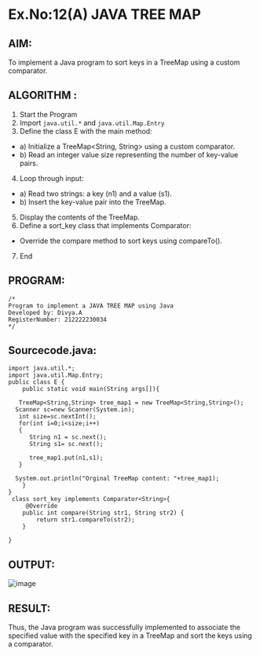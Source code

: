 # Ex.No:12(A)         JAVA TREE MAP
## AIM:
 To implement a Java program to sort keys in a TreeMap using a custom comparator.

## ALGORITHM :

1.	Start the Program
2.	Import `java.util.*` and `java.util.Map.Entry`
3.	Define the class E with the main method:
-	a) Initialize a TreeMap<String, String> using a custom comparator.
-	b) Read an integer value size representing the number of key-value pairs.
4.	Loop through input:
-	a) Read two strings: a key (n1) and a value (s1).
-	b) Insert the key-value pair into the TreeMap.
5.	Display the contents of the TreeMap.
6.	Define a sort_key class that implements Comparator<String>:
-	Override the compare method to sort keys using compareTo().
7.	End



## PROGRAM:
 ```
/*
Program to implement a JAVA TREE MAP using Java
Developed by: Divya.A
RegisterNumber: 212222230034 
*/
```

## Sourcecode.java:

```
import java.util.*;
import java.util.Map.Entry;  
public class E {  
    public static void main(String args[]){  

   TreeMap<String,String> tree_map1 = new TreeMap<String,String>();      
  Scanner sc=new Scanner(System.in);
   int size=sc.nextInt();
   for(int i=0;i<size;i++)
   {
      String n1 = sc.next();
      String s1= sc.next();
       
   	  tree_map1.put(n1,s1);  
   }
    
  System.out.println("Orginal TreeMap content: "+tree_map1);
    }
}
 class sort_key implements Comparator<String>{
     @Override
    public int compare(String str1, String str2) {
        return str1.compareTo(str2);
    }
     
}
```




## OUTPUT:
![image](https://github.com/user-attachments/assets/d5d5f722-1287-426d-bdc9-223ef4a6b308)



## RESULT:
Thus, the Java program was successfully implemented to associate the specified value with the specified key in a TreeMap and sort the keys using a comparator.
